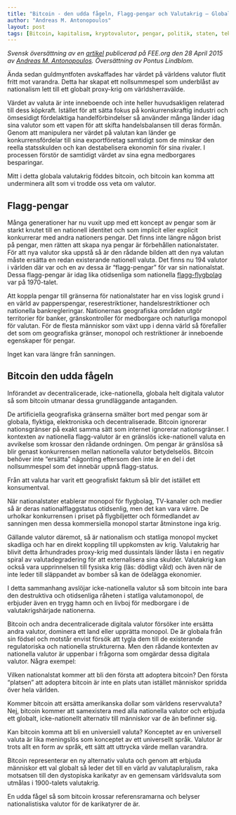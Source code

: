 ```yaml
---
title: "Bitcoin - den udda fågeln, Flagg-pengar och Valutakrig – Globala kryptovalutor ändrar spelreglerna"
author: "Andreas M. Antonopoulos"
layout: post
tags: [Bitcoin, kapitalism, kryptovalutor, pengar, politik, staten, teknologi, valuta, valutakrig]
---
```


*Svensk översättning av en [artikel](http://fee.org/freeman/detail/misfit-bitcoin-flag-money-and-currency-wars) publicerad på FEE.org den 28 April 2015 av [Andreas M. Antonopoulos](https://aantonop.com/). Översättning av Pontus Lindblom.*

Ända sedan guldmyntfoten avskaffades har värdet på världens valutor flutit fritt mot varandra. Detta har skapat ett nollsummespel som underblåst av nationalism lett till ett globalt proxy-krig om världsherravälde.


Värdet av valuta är inte inneboende och inte heller huvudsakligen relaterad till dess köpkraft. Istället för att sätta fokus på konkurrenskraftig industri och ömsesidigt fördelaktiga handelförbindelser så använder många länder idag sina valutor som ett vapen för att skifta handelsbalansen till deras förmån. Genom att manipulera ner värdet på valutan kan länder ge konkurrensfördelar till sina exportföretag samtidigt som de minskar den reella statsskulden och kan destabelisera ekonomin för sina rivaler. I processen förstör de samtidigt värdet av sina egna medborgares besparingar.

Mitt i detta globala valutakrig föddes bitcoin, och bitcoin kan komma att underminera allt som vi trodde oss veta om valutor.

## Flagg-pengar
Många generationer har nu vuxit upp med ett koncept av pengar som är starkt knutet till en nationell identitet och som implicit eller explicit konkurrerar med andra nationers pengar. Det finns inte längre någon brist på pengar, men rätten att skapa nya pengar är förbehållen nationalstater. För att nya valutor ska uppstå så är den rådande bilden att den nya valutan måste ersätta en redan existerande nationell valuta. Det finns nu 194 valutor i världen där var och en av dessa är “flagg-pengar” för var sin nationalstat. Dessa flagg-pengar är idag lika otidsenliga som nationella [flagg-flygbolag](http://en.wikipedia.org/wiki/Flag_carrier) var på 1970-talet.

Att koppla pengar till gränserna för nationalstater har en viss logisk grund i en värld av papperspengar, reserestriktioner, handelsrestriktioner och nationella bankregleringar. Nationernas geografiska områden utgör territorier för banker, gränskontroller för medborgare och naturliga monopol för valutan. För de flesta människor som växt upp i denna värld så förefaller det som om geografiska gränser, monopol och restriktioner är inneboende egenskaper för pengar.

Inget kan vara längre från sanningen.

## Bitcoin den udda fågeln
Införandet av decentralicerade, icke-nationella, globala helt digitala valutor så som bitcoin utmanar dessa grundläggande antaganden.

De artificiella geografiska gränserna smälter bort med pengar som är globala, flyktiga, elektroniska och decentraliserade. Bitcoin ignorerar nationsgränser på exakt samma sätt som internet ignorerar nationsgränser. I kontexten av nationella flagg-valutor är en gränslös icke-nationell valuta en avvikelse som krossar den rådande ordningen. Om pengar är gränslösa så blir genast konkurrensen mellan nationella valutor betydelselös. Bitcoin behöver inte “ersätta” någonting eftersom den inte är en del i det nollsummespel som det innebär uppnå flagg-status.

Från att valuta har varit ett geografiskt faktum så blir det istället ett konsumentval.

När nationalstater etablerar monopol för flygbolag, TV-kanaler och medier så är deras nationalflaggstatus otidsenlig, men det kan vara värre. De urholkar konkurrensen i priset på flygbiljetter och förmedlandet av sanningen men dessa kommersiella monopol startar åtminstone inga krig.

Gällande valutor däremot, så är nationalism och statliga monopol mycket skadliga och har en direkt koppling till uppkomsten av krig. Valutakrig har blivit detta århundrades proxy-krig med dussintals länder låsta i en negativ spiral av valutadegradering för att externalisera sina skulder. Valutakrig kan också vara upprinnelsen till fysiska krig (läs: dödligt våld) och även när de inte leder till släppandet av bomber så kan de ödelägga ekonomier.

I detta sammanhang avslöjar icke-nationella valutor så som bitcoin inte bara den destruktiva och otidsenliga råheten i statliga valutamonopol, de erbjuder även en trygg hamn och en livboj för medborgare i de valutakrigshärjade nationerna.

Bitcoin och andra decentralicerade digitala valutor försöker inte ersätta andra valutor, dominera ett land eller upprätta monopol. De är globala från sin födsel och motstår envist försök att tygla dem till de existerande regulatoriska och nationella strukturerna. Men den rådande kontexten av nationella valutor är uppenbar i frågorna som omgärdar dessa digitala valutor. Några exempel:

Vilken nationalstat kommer att bli den första att adoptera bitcoin?
Den första “platsen” att adoptera bitcoin är inte en plats utan istället människor spridda över hela världen.

Kommer bitcoin att ersätta amerikanska dollar som världens reservvaluta?
Nej, bitcoin kommer att samexistera med alla nationella valutor och erbjuda ett globalt, icke-nationellt alternativ till människor var de än befinner sig.

Kan bitcoin komma att bli en universiell valuta?
Konceptet av en universell valuta är lika meningslös som konceptet av ett universellt språk. Valutor är trots allt en form av språk, ett sätt att uttrycka värde mellan varandra.

Bitcoin representerar en ny alternativ valuta och genom att erbjuda människor ett val globalt så leder det till en värld av valutapluralism, raka motsatsen till den dystopiska karikatyr av en gemensam världsvaluta som utmålas i 1900-talets valutakrig.

En udda fågel så som bitcoin krossar referensramarna och belyser nationalistiska valutor för de karikatyrer de är.